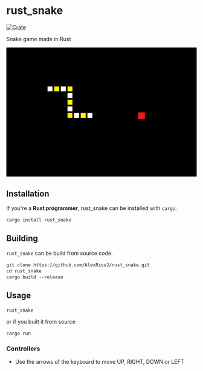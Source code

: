 # rust_snake

[![Crate](https://img.shields.io/crates/v/rust_snake.svg)](https://crates.io/crates/rust_snake)

Snake game made in Rust

![Screenshot](./assets/screenshot.png)

## Installation

If you're a **Rust programmer**, rust_snake can be installed with `cargo`.

```
cargo install rust_snake
```

## Building

`rust_snake` can be build from source code.

```
git clone https://github.com/AlexRiosJ/rust_snake.git
cd rust_snake
cargo build --release
```

## Usage

```
rust_snake
```

or if you built it from source

```
cargo run
```

### Controllers

- Use the arrows of the keyboard to move UP, RIGHT, DOWN or LEFT
